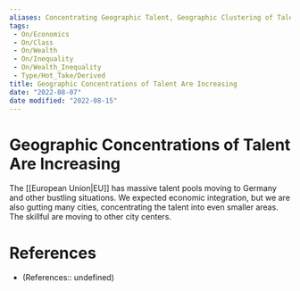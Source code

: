 ```yaml
---
aliases: Concentrating Geographic Talent, Geographic Clustering of Talent is on the Rise
tags:
 - On/Economics
 - On/Class
 - On/Wealth
 - On/Inequality
 - On/Wealth_Inequality
 - Type/Hot_Take/Derived
title: Geographic Concentrations of Talent Are Increasing
date: "2022-08-07"
date modified: "2022-08-15"
---
```


# Geographic Concentrations of Talent Are Increasing
The [[European Union|EU]] has massive talent pools moving to Germany and other bustling situations. We expected economic integration, but we are also gutting many cities, concentrating the talent into even smaller areas. The skillful are moving to other city centers.

# References
- (References:: undefined)
